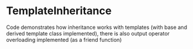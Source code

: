 # TemplateInheritance
Code demonstrates how inheritance works with templates (with base and derived template class implemented), there is also output operator overloading implemented (as a friend function)
